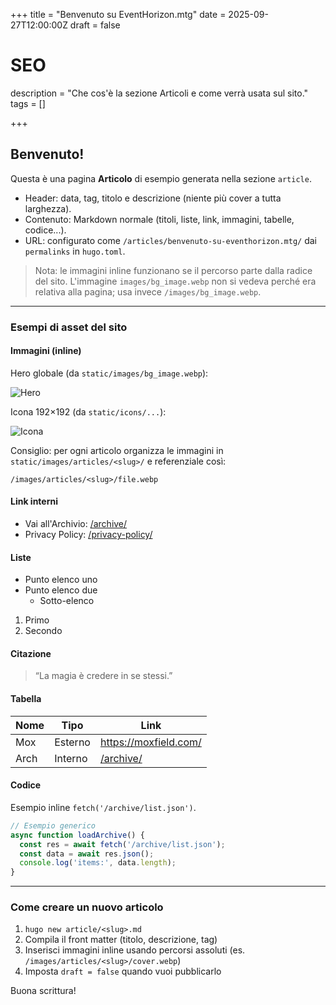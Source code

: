 +++
title = "Benvenuto su EventHorizon.mtg"
date = 2025-09-27T12:00:00Z
draft = false

# SEO
description = "Che cos'è la sezione Articoli e come verrà usata sul sito."
tags = []

+++

## Benvenuto!

Questa è una pagina **Articolo** di esempio generata nella sezione `article`.

- Header: data, tag, titolo e descrizione (niente più cover a tutta larghezza).
- Contenuto: Markdown normale (titoli, liste, link, immagini, tabelle, codice...).
- URL: configurato come `/articles/benvenuto-su-eventhorizon.mtg/` dai `permalinks` in `hugo.toml`.

> Nota: le immagini inline funzionano se il percorso parte dalla radice del sito. L'immagine `images/bg_image.webp` non si vedeva perché era relativa alla pagina; usa invece `/images/bg_image.webp`.

---

### Esempi di asset del sito

#### Immagini (inline)

Hero globale (da `static/images/bg_image.webp`):

![Hero](/images/bg_image.webp)

Icona 192×192 (da `static/icons/...`):

![Icona](/icons/favicon/favicon-192.png)

Consiglio: per ogni articolo organizza le immagini in `static/images/articles/<slug>/` e referenziale così:

`/images/articles/<slug>/file.webp`

#### Link interni

- Vai all'Archivio: [/archive/](/archive/)
- Privacy Policy: [/privacy-policy/](/privacy-policy/)

#### Liste

- Punto elenco uno
- Punto elenco due
  - Sotto-elenco

1. Primo
2. Secondo

#### Citazione

> “La magia è credere in se stessi.”

#### Tabella

| Nome | Tipo     | Link                        |
|------|----------|-----------------------------|
| Mox  | Esterno  | https://moxfield.com/       |
| Arch | Interno  | [/archive/](/archive/)      |

#### Codice

Esempio inline `fetch('/archive/list.json')`.

```js
// Esempio generico
async function loadArchive() {
  const res = await fetch('/archive/list.json');
  const data = await res.json();
  console.log('items:', data.length);
}
```

---

### Come creare un nuovo articolo

1. `hugo new article/<slug>.md`
2. Compila il front matter (titolo, descrizione, tag)
3. Inserisci immagini inline usando percorsi assoluti (es. `/images/articles/<slug>/cover.webp`)
4. Imposta `draft = false` quando vuoi pubblicarlo

Buona scrittura!
